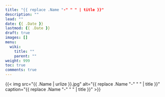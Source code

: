 ```yaml
---
title: "{{ replace .Name "-" " " | title }}"
description: ""
lead: ""
date: {{ .Date }}
lastmod: {{ .Date }}
draft: true
images: []
menu: 
  wiki:
    title: ""
    parent: ""
weight: 999
toc: true
comments: true
---
```


{{< img src="{{ .Name | urlize }}.jpg" alt="{{ replace .Name "-" " " | title }}" caption="{{ replace .Name "-" " " | title }}" >}}

